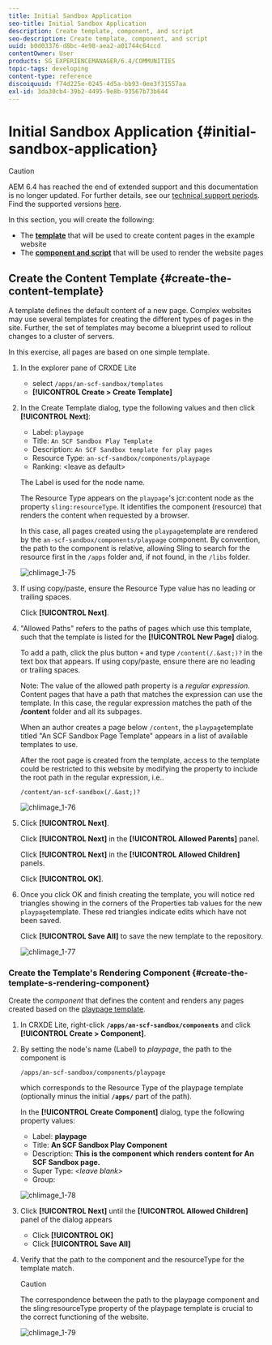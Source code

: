 ```yaml
---
title: Initial Sandbox Application
seo-title: Initial Sandbox Application
description: Create template, component, and script
seo-description: Create template, component, and script
uuid: b0d03376-d8bc-4e98-aea2-a01744c64ccd
contentOwner: User
products: SG_EXPERIENCEMANAGER/6.4/COMMUNITIES
topic-tags: developing
content-type: reference
discoiquuid: f74d225e-0245-4d5a-bb93-0ee3f31557aa
exl-id: 3da30cb4-39b2-4495-9e8b-93567b73b644
---
```

# Initial Sandbox Application {#initial-sandbox-application}

>[!CAUTION]
>
>AEM 6.4 has reached the end of extended support and this documentation is no longer updated. For further details, see our [technical support periods](https://helpx.adobe.com/support/programs/eol-matrix.html). Find the supported versions [here](https://experienceleague.adobe.com/docs/).

In this section, you will create the following:

* The **[template](#createthepagetemplate)** that will be used to create content pages in the example website
* The **[component and script](#create-the-template-s-rendering-component)** that will be used to render the website pages

## Create the Content Template {#create-the-content-template}

A template defines the default content of a new page. Complex websites may use several templates for creating the different types of pages in the site. Further, the set of templates may become a blueprint used to rollout changes to a cluster of servers.

In this exercise, all pages are based on one simple template.

1. In the explorer pane of CRXDE Lite

    * select `/apps/an-scf-sandbox/templates` 
    * **[!UICONTROL Create > Create Template]**

1. In the Create Template dialog, type the following values and then click **[!UICONTROL Next]**:

    * Label: `playpage`
    * Title: `An SCF Sandbox Play Template`
    * Description: `An SCF Sandbox template for play pages` 
    * Resource Type: `an-scf-sandbox/components/playpage`
    * Ranking: &lt;leave as default&gt;

   The Label is used for the node name.

   The Resource Type appears on the `playpage`'s jcr:content node as the property `sling:resourceType`. It identifies the component (resource) that renders the content when requested by a browser.

   In this case, all pages created using the `playpage`template are rendered by the `an-scf-sandbox/components/playpage` component. By convention, the path to the component is relative, allowing Sling to search for the resource first in the `/apps` folder and, if not found, in the `/libs` folder.

   ![chlimage_1-75](assets/chlimage_1-75.png)

1. If using copy/paste, ensure the Resource Type value has no leading or trailing spaces.

   Click **[!UICONTROL Next]**.

1. "Allowed Paths" refers to the paths of pages which use this template, such that the template is listed for the **[!UICONTROL New Page]** dialog.

   To add a path, click the plus button `+` and type `/content(/.&ast;)?` in the text box that appears. If using copy/paste, ensure there are no leading or trailing spaces.

   Note: The value of the allowed path property is a *regular expression.* Content pages that have a path that matches the expression can use the template. In this case, the regular expression matches the path of the **/content** folder and all its subpages.

   When an author creates a page below `/content`, the `playpage`template titled "An SCF Sandbox Page Template" appears in a list of available templates to use.

   After the root page is created from the template, access to the template could be restricted to this website by modifying the property to include the root path in the regular expression, i.e..

   `/content/an-scf-sandbox(/.&ast;)?`

   ![chlimage_1-76](assets/chlimage_1-76.png)

1. Click **[!UICONTROL Next]**.

   Click **[!UICONTROL Next]** in the **[!UICONTROL Allowed Parents]** panel.

   Click **[!UICONTROL Next]** in the **[!UICONTROL Allowed Children]** panels.

   Click **[!UICONTROL OK]**.

1. Once you click OK and finish creating the template, you will notice red triangles showing in the corners of the Properties tab values for the new `playpage`template. These red triangles indicate edits which have not been saved.

   Click **[!UICONTROL Save All]** to save the new template to the repository.

   ![chlimage_1-77](assets/chlimage_1-77.png)

### Create the Template's Rendering Component {#create-the-template-s-rendering-component}

Create the *component* that defines the content and renders any pages created based on the [playpage template](#createthepagetemplate).

1. In CRXDE Lite, right-click **`/apps/an-scf-sandbox/components`** and click **[!UICONTROL Create > Component]**.
1. By setting the node's name (Label) to *playpage*, the path to the component is  

   `/apps/an-scf-sandbox/components/playpage` 

   which corresponds to the Resource Type of the playpage template (optionally minus the initial **`/apps/`** part of the path).

   In the **[!UICONTROL Create Component]** dialog, type the following property values:

    * Label: **playpage**
    * Title: **An SCF Sandbox Play Component**
    * Description: **This is the component which renders content for An SCF Sandbox page.**
    * Super Type: *&lt;leave blank&gt;*
    * Group:

   ![chlimage_1-78](assets/chlimage_1-78.png)

1. Click **[!UICONTROL Next]** until the **[!UICONTROL Allowed Children]** panel of the dialog appears

    * Click **[!UICONTROL OK]**
    * Click **[!UICONTROL Save All]**

1. Verify that the path to the component and the resourceType for the template match.

   >[!CAUTION]
   >
   >The correspondence between the path to the playpage component and the sling:resourceType property of the playpage template is crucial to the correct functioning of the website.

   ![chlimage_1-79](assets/chlimage_1-79.png)
